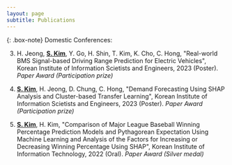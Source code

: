 ```yaml
---
layout: page
subtitle: Publications
---
```


{: .box-note}
Domestic Conferences:

3. H. Jeong, <u>**S. Kim**</u>, Y. Go, H. Shin, T. Kim, K. Cho, C. Hong, "Real-world BMS Signal-based Driving Range Prediction for Electric Vehicles", Korean Institute of Information Scietists and Engineers, 2023 (Poster). _Paper Award (Participation prize)_

2. <u>**S. Kim**</u>, H. Jeong, D. Chung, C. Hong, "Demand Forecasting Using SHAP Analysis and Cluster-based Transfer Learning", Korean Institute of Information Scietists and Engineers, 2023 (Poster). _Paper Award (Participation prize)_

1. <u>**S. Kim**</u>, H. Kim, "Comparison of Major League Baseball Winning Percentage Prediction Models and Pythagorean Expectation Using Machine Learning and Analysis of the Factors for Increasing or Decreasing Winning Percentage Using SHAP", Korean Institute of Information Technology, 2022 (Oral). _Paper Award (Silver medal)_
